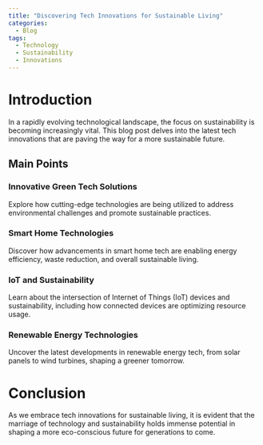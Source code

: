 ```yaml
---
title: "Discovering Tech Innovations for Sustainable Living"
categories:
  - Blog
tags:
  - Technology
  - Sustainability
  - Innovations
---
```


# Introduction
In a rapidly evolving technological landscape, the focus on sustainability is becoming increasingly vital. This blog post delves into the latest tech innovations that are paving the way for a more sustainable future.

## Main Points
### Innovative Green Tech Solutions
Explore how cutting-edge technologies are being utilized to address environmental challenges and promote sustainable practices.

### Smart Home Technologies
Discover how advancements in smart home tech are enabling energy efficiency, waste reduction, and overall sustainable living.

### IoT and Sustainability
Learn about the intersection of Internet of Things (IoT) devices and sustainability, including how connected devices are optimizing resource usage.

### Renewable Energy Technologies
Uncover the latest developments in renewable energy tech, from solar panels to wind turbines, shaping a greener tomorrow.

# Conclusion
As we embrace tech innovations for sustainable living, it is evident that the marriage of technology and sustainability holds immense potential in shaping a more eco-conscious future for generations to come.